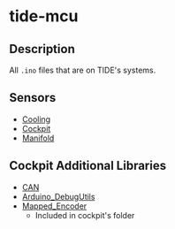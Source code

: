 # tide-mcu

## Description

All ```.ino``` files that are on TIDE's systems.

## Sensors

- [Cooling](https://github.com/uofmelectricboat/tide-mcu/blob/main/cooling.ino)
- [Cockpit](https://github.com/uofmelectricboat/tide-mcu/blob/main/wheel.ino)
- [Manifold](https://github.com/uofmelectricboat/tide-mcu/blob/main/Manifold.ino)

## Cockpit Additional Libraries

- [CAN](https://github.com/sandeepmistry/arduino-CAN)
- [Arduino_DebugUtils](https://github.com/arduino-libraries/Arduino_DebugUtils)
- [Mapped_Encoder](Mapped_Encoder/Mapped_Encoder.h)
  - Included in cockpit's folder
